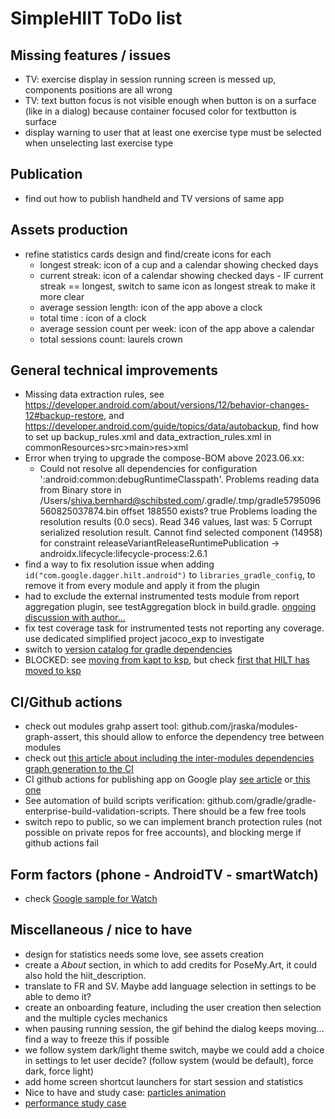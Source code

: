 # SimpleHIIT ToDo list

## Missing features / issues
* TV: exercise display in session running screen is messed up, components positions are all wrong
* TV: text button focus is not visible enough when button is on a surface (like in a dialog) because container focused color for textbutton is surface
* display warning to user that at least one exercise type must be selected when unselecting last exercise type

## Publication
* find out how to publish handheld and TV versions of same app

## Assets production
* refine statistics cards design and find/create icons for each
  * longest streak: icon of a cup and a calendar showing checked days
  * current streak: icon of a calendar showing checked days - IF current streak == longest, switch to same icon as longest streak to make it more clear
  * average session length: icon of the app above a clock
  * total time : icon of a clock
  * average session count per week: icon of the app above a calendar
  * total sessions count: laurels crown

## General technical improvements
* Missing data extraction rules, see https://developer.android.com/about/versions/12/behavior-changes-12#backup-restore, and https://developer.android.com/guide/topics/data/autobackup, find how to set up backup_rules.xml and data_extraction_rules.xml in commonResources>src>main>res>xml
* Error when trying to upgrade the compose-BOM above 2023.06.xx:
  * Could not resolve all dependencies for configuration ':android:common:debugRuntimeClasspath'.
    Problems reading data from Binary store in /Users/shiva.bernhard@schibsted.com/.gradle/.tmp/gradle5795096560825037874.bin offset 188550 exists? true
    Problems loading the resolution results (0.0 secs). Read 346 values, last was: 5
    Corrupt serialized resolution result. Cannot find selected component (14958) for constraint releaseVariantReleaseRuntimePublication -> androidx.lifecycle:lifecycle-process:2.6.1
* find a way to fix resolution issue when adding `id("com.google.dagger.hilt.android")` to `libraries_gradle_config`, to remove it from every module and apply it from the plugin
* had to exclude the external instrumented tests module from report aggregation plugin, see testAggregation block in build.gradle. [ongoing discussion with author...](https://github.com/gmazzo/gradle-android-test-aggregation-plugin/issues/32)
* fix test coverage task for instrumented tests not reporting any coverage. use dedicated simplified project jacoco_exp to investigate
* switch to [version catalog for gradle dependencies](https://proandroiddev.com/mastering-gradle-dependency-management-with-version-catalogs-a-comprehensive-guide-d60e2fd1dac2)
* BLOCKED: see [moving from kapt to ksp](https://developer.android.com/build/migrate-to-ksp), but check [first that HILT has moved to ksp](https://kotlinlang.org/docs/ksp-overview.html#resources)

## CI/Github actions
* check out modules grahp assert tool: github.com/jraska/modules-graph-assert, this should allow to enforce the dependency tree between modules
* check out [this article about including the inter-modules dependencies graph generation to the CI](https://medium.com/google-developer-experts/how-to-display-your-android-project-dependency-graph-in-your-ticke-file-e52dcadafa7a)
* CI github actions for publishing app on Google play [see article](https://medium.com/geekculture/how-to-build-sign-and-publish-android-application-using-github-actions-aa6346679254) or[ this one](https://proandroiddev.com/create-android-release-using-github-actions-c052006f6b0b?source=rss----c72404660798---4)
* See automation of build scripts verification: github.com/gradle/gradle-enterprise-build-validation-scripts. There should be a few free tools
* switch repo to public, so we can implement branch protection rules (not possible on private repos for free accounts), and blocking merge if github actions fail

## Form factors (phone - AndroidTV - smartWatch)
* check [Google sample for Watch](https://github.com/android/wear-os-samples/tree/main/WearVerifyRemoteApp)

## Miscellaneous / nice to have
* design for statistics needs some love, see assets creation
* create a _About_ section, in which to add credits for PoseMy.Art, it could also hold the hiit_description.
* translate to FR and SV. Maybe add language selection in settings to be able to demo it?
* create an onboarding feature, including the user creation then selection and the multiple cycles mechanics
* when pausing running session, the gif behind the dialog keeps moving... find a way to freeze this if possible
* we follow system dark/light theme switch, maybe we could add a choice in settings to let user decide? (follow system (would be default), force dark, force light)
* add home screen shortcut launchers for start session and statistics
* Nice to have and study case: [particles animation](https://proandroiddev.com/creating-a-particle-explosion-animation-in-jetpack-compose-4ee42022bbfa)
* [performance study case](https://proandroiddev.com/jetpack-compose-tutorial-improving-performance-in-dribbble-audio-app-b19848cf12e3)

